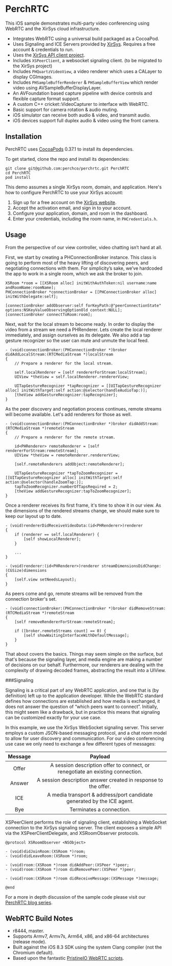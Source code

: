 PerchRTC
========

This iOS sample demonstrates multi-party video conferencing using WebRTC and the XirSys cloud infrastructure.

* Integrates WebRTC using a universal build packaged as a CocoaPod.
* Uses Signaling and ICE Servers provided by [XirSys](http://xirsys.com). Requires a free account & credentials to run.
* Uses the [XirSys API client project](https://github.com/samsymons/XirSys).
* Includes `XSPeerClient`, a websocket signaling client. (to be migrated to the XirSys project)
* Includes `PHQuartzVideoView`, a video renderer which uses a CALayer to display CGImages.
* Includes `PHSampleBufferRenderer` & `PHSampleBufferView` which render video using AVSampleBufferDisplayLayer.
* An AVFoundation based capture pipeline with device controls and flexible capture format support.
* A custom C++ cricket::VideoCapturer to interface with WebRTC.
* Basic support for camera rotation & audio muting.
* iOS simulator can receive both audio & video, and transmit audio.
* iOS devices support full duplex audio & video using the front camera.

## Installation

PerchRTC uses [CocoaPods](https://cocoapods.org/) 0.37.1 to install its dependencies.

To get started, clone the repo and install its dependencies:

```
git clone git@github.com:perchco/perchrtc.git PerchRTC
cd PerchRTC
pod install
```

This demo assumes a single XirSys room, domain, and application. Here's how to configure PerchRTC to use your XirSys account:

1. Sign up for a free account on the [XirSys website](http://xirsys.com).
2. Accept the activation email, and sign in to your account.
3. Configure your application, domain, and room in the dashboard.
4. Enter your credentials, including the room name, in `PHCredentials.h`.

## Usage

From the perspective of our view controller, video chatting isn’t hard at all.

First, we start by creating a PHConnectionBroker instance. This class is going to perform most of the heavy lifting of discovering peers, and negotiating connections with them. For simplicity’s sake, we’ve hardcoded the app to work in a single room, which we ask the broker to join.

``` obj-c
XSRoom *room = [[XSRoom alloc] initWithAuthToken:nil username:name andRoomName:roomName];
PHConnectionBroker *connectionBroker = [[PHConnectionBroker alloc] initWithDelegate:self];

[connectionBroker addObserver:self forKeyPath:@"peerConnectionState" options:NSKeyValueObservingOptionOld context:NULL];
[connectionBroker connectToRoom:room];
```

Next, wait for the local stream to become ready. In order to display the video from a stream we need a PHRenderer. Lets create the local renderer immediately, and assign ourselves as its delegate. We also add a tap gesture recognizer so the user can mute and unmute the local feed.

``` obj-c
- (void)connectionBroker:(PHConnectionBroker *)broker didAddLocalStream:(RTCMediaStream *)localStream
{
    // Prepare a renderer for the local stream.
    
    self.localRenderer = [self rendererForStream:localStream];
    UIView *theView = self.localRenderer.rendererView;

    UITapGestureRecognizer *tapRecognizer = [[UITapGestureRecognizer alloc] initWithTarget:self action:@selector(handleAudioTap:)];
    [theView addGestureRecognizer:tapRecognizer];
}
```

As the peer discovery and negotiation process continues, remote streams will become available. Let's add renderers for those as well.

``` obj-c
- (void)connectionBroker:(PHConnectionBroker *)broker didAddStream:(RTCMediaStream *)remoteStream
{
    // Prepare a renderer for the remote stream.
    
    id<PHRenderer> remoteRenderer = [self rendererForStream:remoteStream];
    UIView *theView = remoteRenderer.rendererView;

    [self.remoteRenderers addObject:remoteRenderer];

    UITapGestureRecognizer *tapToZoomRecognizer = [[UITapGestureRecognizer alloc] initWithTarget:self action:@selector(handleZoomTap:)];
    tapToZoomRecognizer.numberOfTapsRequired = 2;
    [theView addGestureRecognizer:tapToZoomRecognizer];
}

``` 

Once a renderer receives its first frame, it's time to show it in our view. As the dimensions of the rendered streams change, we should make sure to keep our layout up to date.

``` obj-c
- (void)rendererDidReceiveVideoData:(id<PHRenderer>)renderer
{
    if (renderer == self.localRenderer) {
        [self showLocalRenderer];
    }
    
    ...
}

- (void)renderer:(id<PHRenderer>)renderer streamDimensionsDidChange:(CGSize)dimensions
{
    [self.view setNeedsLayout];
}
```

As peers come and go, remote streams will be removed from the connection broker's set.

``` obj-c
- (void)connectionBroker:(PHConnectionBroker *)broker didRemoveStream:(RTCMediaStream *)remoteStream
{
    [self removeRendererForStream:remoteStream];

    if ([broker.remoteStreams count] == 0) {
        [self showWaitingInterfaceWithDefaultMessage];
    }
}
```

That about covers the basics. Things may seem simple on the surface, but that's because the signaling layer, and media engine are making a number of decisions on our behalf. Furthermore, our renderers are dealing with the complexity of drawing decoded frames, abstracting the result into a UIView.

###Signaling

Signaling is a critical part of any WebRTC application, and one that is (by definition) left up to the application developer. While the WebRTC standard defines how connections are established and how media is exchanged, it does not answer the question of “which peers want to connect”. Initially, this might seem like a drawback, but in practice this means that signaling can be customized exactly for your use case.

In this example, we use the XirSys WebSocket signaling server. This server employs a custom JSON-based messaging protocol, and a chat room model to allow for user discovery and communication. For our video conferencing use case we only need to exchange a few different types of messages:

| Message | Payload |
|:---:|:---:|
|Offer|A session description offer to connect, or renegotiate an existing connection.|
|Answer|A session description answer created in response to the offer.|
|ICE|A media transport & address/port candidate generated by the ICE agent.|
|Bye|Terminates a connection.|

XSPeerClient performs the role of signaling client, establishing a WebSocket connection to the XirSys signaling server. The client exposes a simple API via the XSPeerClientDelegate, and XSRoomObserver protocols.

``` obj-c
@protocol XSRoomObserver <NSObject>

- (void)didJoinRoom:(XSRoom *)room;
- (void)didLeaveRoom:(XSRoom *)room;

- (void)room:(XSRoom *)room didAddPeer:(XSPeer *)peer;
- (void)room:(XSRoom *)room didRemovePeer:(XSPeer *)peer;

- (void)room:(XSRoom *)room didReceiveMessage:(XSMessage *)message;

@end
```

For a more in depth discussion of the sample code please visit our [PerchRTC blog series](https://perch.co/blog/perchrtc-released/).

## WebRTC Build Notes

* r8444, master.
* Supports Armv7, Armv7s, Arm64, x86, and x86-64 architectures (release mode).
* Built against the iOS 8.3 SDK using the system Clang compiler (not the Chromium default).
* Based upon the fantastic [PristineIO WebRTC scripts](https://github.com/pristineio/webrtc-build-scripts).